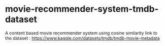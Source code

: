 # movie-recommender-system-tmdb-dataset
A content based movie recommender system using cosine similarity
link to the dataset : https://www.kaggle.com/datasets/tmdb/tmdb-movie-metadata
